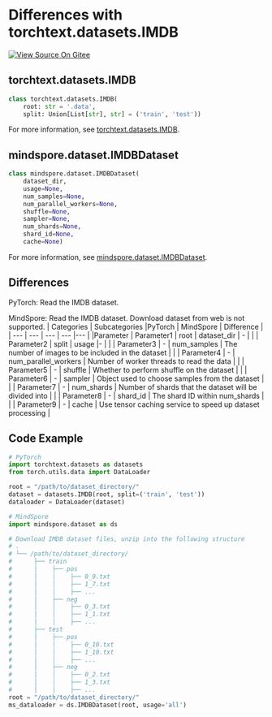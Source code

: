 # Differences with torchtext.datasets.IMDB

[![View Source On Gitee](https://mindspore-website.obs.cn-north-4.myhuaweicloud.com/website-images/r2.1/resource/_static/logo_source_en.svg)](https://gitee.com/mindspore/docs/blob/r2.1/docs/mindspore/source_en/note/api_mapping/pytorch_diff/IMDB.md)

## torchtext.datasets.IMDB

```python
class torchtext.datasets.IMDB(
    root: str = '.data',
    split: Union[List[str], str] = ('train', 'test'))
```

For more information, see [torchtext.datasets.IMDB](https://pytorch.org/text/0.9.0/datasets.html#imdb).

## mindspore.dataset.IMDBDataset

```python
class mindspore.dataset.IMDBDataset(
    dataset_dir,
    usage=None,
    num_samples=None,
    num_parallel_workers=None,
    shuffle=None,
    sampler=None,
    num_shards=None,
    shard_id=None,
    cache=None)
```

For more information, see [mindspore.dataset.IMDBDataset](https://mindspore.cn/docs/en/r2.1/api_python/dataset/mindspore.dataset.IMDBDataset.html#mindspore.dataset.IMDBDataset).

## Differences

PyTorch: Read the IMDB dataset.

MindSpore: Read the IMDB dataset. Download dataset from web is not supported.
| Categories | Subcategories |PyTorch | MindSpore | Difference |
| --- | ---   | ---   | ---        |---  |
|Parameter | Parameter1 | root    | dataset_dir    | - |
|     | Parameter2 | split      | usage    |- |
|     | Parameter3 | -    | num_samples | The number of images to be included in the dataset |
|     | Parameter4 | -    | num_parallel_workers | Number of worker threads to read the data |
|     | Parameter5 | -    | shuffle  | Whether to perform shuffle on the dataset |
|     | Parameter6 | -    | sampler  | Object used to choose samples from the dataset |
|     | Parameter7 | -    | num_shards | Number of shards that the dataset will be divided into |
|     | Parameter8 | -    | shard_id | The shard ID within num_shards |
|     | Parameter9 | -    | cache | Use tensor caching service to speed up dataset processing |

## Code Example

```python
# PyTorch
import torchtext.datasets as datasets
from torch.utils.data import DataLoader

root = "/path/to/dataset_directory/"
dataset = datasets.IMDB(root, split=('train', 'test'))
dataloader = DataLoader(dataset)

# MindSpore
import mindspore.dataset as ds

# Download IMDB dataset files, unzip into the following structure
# .
# └── /path/to/dataset_directory/
#      ├── train
#      │    ├── pos
#      │    │    ├── 0_9.txt
#      │    │    ├── 1_7.txt
#      │    │    ├── ...
#      │    ├── neg
#      │    │    ├── 0_3.txt
#      │    │    ├── 1_1.txt
#      │    │    ├── ...
#      ├── test
#      │    ├── pos
#      │    │    ├── 0_10.txt
#      │    │    ├── 1_10.txt
#      │    │    ├── ...
#      │    ├── neg
#      │    │    ├── 0_2.txt
#      │    │    ├── 1_3.txt
#      │    │    ├── ...
root = "/path/to/dataset_directory/"
ms_dataloader = ds.IMDBDataset(root, usage='all')
```
